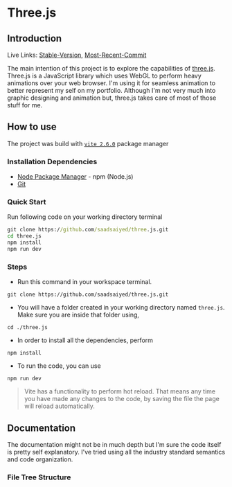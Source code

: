 # Three.js

## Introduction

Live Links: [Stable-Version](https://saadsaiyed.com), [Most-Recent-Commit](https://saadsaiyed.com/test)

The main intention of this project is to explore the capabilities of [three.js](https://threejs.org/). Three.js is a JavaScript library which uses WebGL to perform heavy animations over your web browser. I'm using it for seamless animation to better represent my self on my portfolio. Although I'm not very much into graphic designing and animation but, three.js takes care of most of those stuff for me.

## How to use

The project was build with [`vite 2.6.0`](https://vitejs.dev/) package manager

### Installation Dependencies

- [Node Package Manager](https://www.npmjs.com/) - npm (Node.js)
- [Git](https://git-scm.com/)

### Quick Start

Run following code on your working directory terminal

``` cmd
git clone https://github.com/saadsaiyed/three.js.git
cd three.js
npm install
npm run dev
```

### Steps

- Run this command in your workspace terminal.

 `git clone https://github.com/saadsaiyed/three.js.git`

- You will have a folder created in your working directory named `three.js`. Make sure you are inside that folder using,

 `cd ./three.js`

- In order to install all the dependencies, perform

 `npm install`

- To run the code, you can use

 `npm run dev`

> Vite has a functionality to perform hot reload. That means any time you have made any changes to the code, by saving the file the page will reload automatically.

## Documentation

The documentation might not be in much depth but I'm sure the code itself is pretty self explanatory. I've tried using all the industry standard semantics and code organization.

### File Tree Structure
